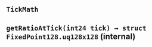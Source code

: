 ## `TickMath`






## `getRatioAtTick(int24 tick) → struct FixedPoint128.uq128x128` (internal)











